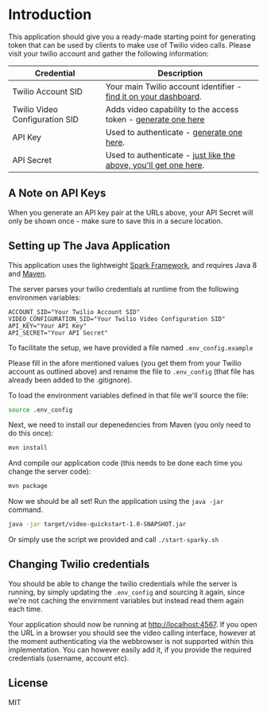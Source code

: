 # Introduction

This application should give you a ready-made starting point for generating token that can be used by clients to make use of Twilio video calls. Please visit your twilio account and gather the following information:

Credential | Description
---------- | -----------
Twilio Account SID | Your main Twilio account identifier - [find it on your dashboard](https://www.twilio.com/user/account/video).
Twilio Video Configuration SID | Adds video capability to the access token - [generate one here](https://www.twilio.com/user/account/video/profiles)
API Key | Used to authenticate - [generate one here](https://www.twilio.com/user/account/messaging/dev-tools/api-keys).
API Secret | Used to authenticate - [just like the above, you'll get one here](https://www.twilio.com/user/account/messaging/dev-tools/api-keys).

## A Note on API Keys

When you generate an API key pair at the URLs above, your API Secret will only
be shown once - make sure to save this in a secure location.

## Setting up The Java Application

This application uses the lightweight [Spark Framework](www.sparkjava.com), and
requires Java 8 and [Maven](https://maven.apache.org/install.html). 

The server parses your twilio credentials at runtime from the following environmen variables:
```
ACCOUNT_SID="Your Twilio Account SID"
VIDEO_CONFIGURATION_SID="Your Twilio Video Configuration SID"
API_KEY="Your API Key"
API_SECRET="Your API Secret"
```
To facilitate the setup, we have provided a file named `.env_config.example`

Please fill in the afore mentioned values (you get them from your Twilio account as outlined above) and rename the file to `.env_config` (that file has already been added to the .gitignore). 

To load the environment variables defined in that file we'll source the file:

```bash
source .env_config
```

Next, we need to install our depenedencies from Maven (you only need to do this once):

```bash
mvn install
```

And compile our application code (this needs to be done each time you change the server code):

```bash
mvn package
```

Now we should be all set! Run the application using the `java -jar` command.

```bash
java -jar target/video-quickstart-1.0-SNAPSHOT.jar
```
Or simply use the script we provided and call `./start-sparky.sh`

## Changing Twilio credentials

You should be able to change the twilio credentials while the server is running, by simply updating the `.env_config` and sourcing it again, since we're not caching the envirnment variables but instead read them again each time.

Your application should now be running at [http://localhost:4567](http://localhost:4567). 
If you open the URL in a browser you should see the video calling interface, however at the moment authenticating via the webbrowser is not supported within this implementation. You can however easily add it, if you provide the required credentials (username, account etc).

## License

MIT
